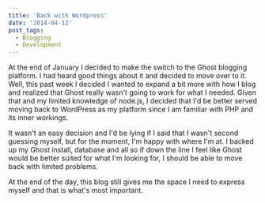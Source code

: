 ```yaml
---
title: 'Back with Wordpress'
date: '2014-04-12'
post_tags:
  - Blogging
  - Development
---
```


At the end of January I decided to make the switch to the Ghost blogging platform. I had heard good things about it and decided to move over to it. Well, this past week I decided I wanted to expand a bit more with how I blog and realized that Ghost really wasn't going to work for what I needed. Given that and my limited knowledge of node.js, I decided that I'd be better served moving back to WordPress as my platform since I am familiar with PHP and its inner workings.
<!-- excerpt -->

It wasn't an easy decision and I'd be lying if I said that I wasn't second guessing myself, but for the moment, I'm happy with where I'm at. I backed up my Ghost install, database and all so if down the line I feel like Ghost would be better suited for what I'm looking for, I should be able to move back with limited problems.

At the end of the day, this blog still gives me the space I need to express myself and that is what's most important.
